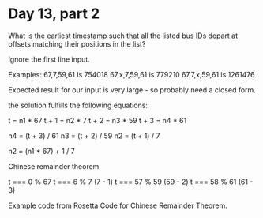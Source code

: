 # Day 13, part 2

What is the earliest timestamp such that all the listed bus IDs depart at offsets matching their positions in the list?

Ignore the first line input.

Examples:
67,7,59,61  is 754018
67,x,7,59,61 is 779210
67,7,x,59,61 is 1261476

Expected result for our input is very large - so probably need a closed form.

the solution fulfills the following equations:

t = n1 * 67
t + 1 = n2 * 7
t + 2 = n3 * 59
t + 3 = n4 * 61

n4 = (t + 3) / 61
n3 = (t + 2) / 59
n2 = (t + 1) / 7

n2 = (n1 * 67) + 1 / 7

Chinese remainder theorem

t === 0 % 67
t === 6 % 7 (7 - 1)
t === 57 % 59 (59 - 2)
t === 58 % 61 (61 - 3)

Example code from Rosetta Code for Chinese Remainder Theorem.